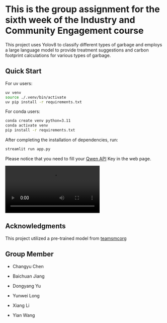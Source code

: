 # This is the group assignment for the sixth week of the Industry and Community Engagement course

This project uses Yolov8 to classify different types of garbage and employs a large language model to provide treatment suggestions and carbon footprint calculations for various types of garbage.

## Quick Start

For uv users:

```sh
uv venv
source ./.venv/bin/activate
uv pip install -r requirements.txt
```

For conda users:

```sh
conda create venv python=3.11
conda activate venv
pip install -r requirements.txt
```

After completing the installation of dependencies, run:

```sh
streamlit run app.py
```

Please notice that you need to fill your [Qwen API](https://www.aliyun.com/product/bailian) Key in the web page. 

<video src="./data/demo.webm" controls></video>

## Acknowledgments

This project utilized a pre-trained model from [teamsmcorg](https://github.com/teamsmcorg/Waste-Classification-using-YOLOv8)

## Group Member

- Changyu Chen

- Baichuan Jiang

- Dongyang Yu

- Yunwei Long

- Xiang Li

- Yian Wang